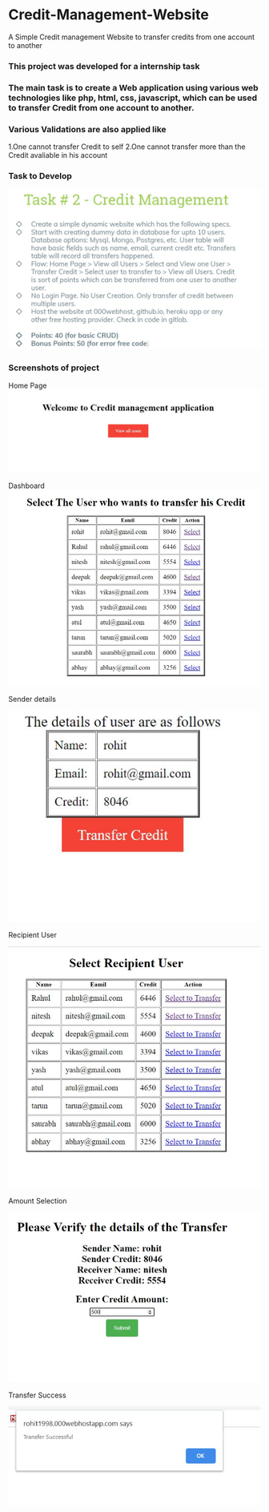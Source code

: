 # Credit-Management-Website
A Simple Credit management Website to transfer credits from one account to another 
### This project was developed for a internship task 
### The main task is to create a Web application using various web technologies like php, html, css, javascript, which can be used to transfer Credit from one account to another. 
### Various Validations are also applied like 
1.One cannot transfer Credit to self
2.One cannot transfer more than the Credit avaliable in his account
### Task to Develop
![](screenshots/pic1.JPG)
### Screenshots of project
Home Page
![](screenshots/home.JPG)

Dashboard 
![](screenshots/dashboard.JPG)

Sender details

![](screenshots/sender.JPG)

Recipient User

![](screenshots/receipent.JPG)

Amount Selection

![](screenshots/amount.JPG)

Transfer Success

![](screenshots/sucess.JPG)








